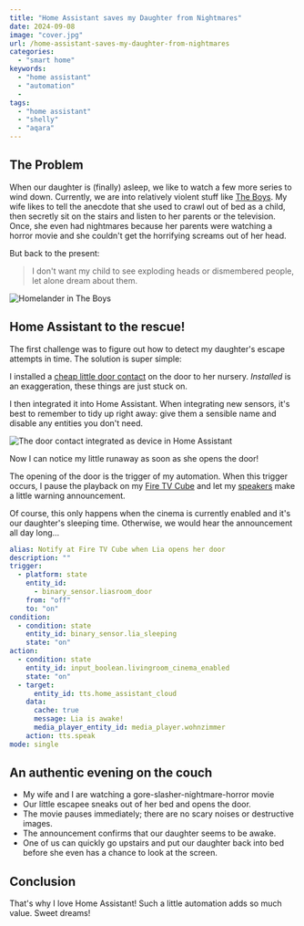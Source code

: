 ```yaml
---
title: "Home Assistant saves my Daughter from Nightmares"
date: 2024-09-08
image: "cover.jpg"
url: /home-assistant-saves-my-daughter-from-nightmares
categories: 
  - "smart home"
keywords: 
  - "home assistant"
  - "automation"
  - 
tags: 
  - "home assistant"
  - "shelly"
  - "aqara"
---
```

## The Problem
When our daughter is (finally) asleep, we like to watch a few more series to wind down. Currently, we are into relatively violent stuff like [The Boys](https://amzn.to/3XyVo7U).
My wife likes to tell the anecdote that she used to crawl out of bed as a child, then secretly sit on the stairs and listen to her parents or the television. 
Once, she even had nightmares because her parents were watching a horror movie and she couldn't get the horrifying screams out of her head.

But back to the present:

> I don't want my child to see exploding heads or dismembered people, let alone dream about them. 

![Homelander in The Boys](/homelander.gif)

## Home Assistant to the rescue!
The first challenge was to figure out how to detect my daughter's escape attempts in time. The solution is super simple:

I installed a [cheap little door contact](https://amzn.to/3ZfLBF6) on the door to her nursery. *Installed* is an exaggeration, these things are just stuck on.

I then integrated it into Home Assistant. When integrating new sensors, it's best to remember to tidy up right away: give them a sensible name and disable any entities you don't need.

![The door contact integrated as device in Home Assistant](/doorsensor.jpg)

Now I can notice my little runaway as soon as she opens the door!

The opening of the door is the trigger of my automation. When this trigger occurs, I pause the playback on my [Fire TV Cube](https://amzn.to/47gcJ99) and let my [speakers](https://amzn.to/3Xeq657) make a little warning announcement. 

Of course, this only happens when the cinema is currently enabled and it's our daughter's sleeping time. Otherwise, we would hear the announcement all day long…

```yaml
alias: Notify at Fire TV Cube when Lia opens her door
description: ""
trigger:
  - platform: state
    entity_id:
      - binary_sensor.liasroom_door
    from: "off"
    to: "on"
condition:
  - condition: state
    entity_id: binary_sensor.lia_sleeping
    state: "on"
action:
  - condition: state
    entity_id: input_boolean.livingroom_cinema_enabled
    state: "on"
  - target:
      entity_id: tts.home_assistant_cloud
    data:
      cache: true
      message: Lia is awake!
      media_player_entity_id: media_player.wohnzimmer
    action: tts.speak
mode: single
```

## An authentic evening on the couch
* My wife and I are watching a gore-slasher-nightmare-horror movie
* Our little escapee sneaks out of her bed and opens the door. 
* The movie pauses immediately; there are no scary noises or destructive images. 
* The announcement confirms that our daughter seems to be awake. 
* One of us can quickly go upstairs and put our daughter back into bed before she even has a chance to look at the screen.

## Conclusion
That's why I love Home Assistant! Such a little automation adds so much value. Sweet dreams!